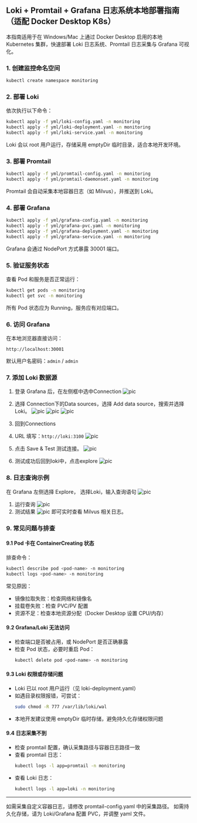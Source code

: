 
## Loki + Promtail + Grafana 日志系统本地部署指南（适配 Docker Desktop K8s）

本指南适用于在 Windows/Mac 上通过 Docker Desktop 启用的本地 Kubernetes 集群，快速部署 Loki 日志系统、Promtail 日志采集与 Grafana 可视化。

### 1. 创建监控命名空间
```bash
kubectl create namespace monitoring
```

### 2. 部署 Loki
依次执行以下命令：
```bash
kubectl apply -f yml/loki-config.yaml -n monitoring
kubectl apply -f yml/loki-deployment.yaml -n monitoring
kubectl apply -f yml/loki-service.yaml -n monitoring
```
Loki 会以 root 用户运行，存储采用 emptyDir 临时目录，适合本地开发环境。

### 3. 部署 Promtail
```bash
kubectl apply -f yml/promtail-config.yaml -n monitoring
kubectl apply -f yml/promtail-daemonset.yaml -n monitoring
```
Promtail 会自动采集本地容器日志（如 Milvus），并推送到 Loki。

### 4. 部署 Grafana
```bash
kubectl apply -f yml/grafana-config.yaml -n monitoring
kubectl apply -f yml/grafana-pvc.yaml -n monitoring
kubectl apply -f yml/grafana-deployment.yaml -n monitoring
kubectl apply -f yml/grafana-service.yaml -n monitoring
```
Grafana 会通过 NodePort 方式暴露 30001 端口。

### 5. 验证服务状态
查看 Pod 和服务是否正常运行：
```bash
kubectl get pods -n monitoring
kubectl get svc -n monitoring
```
所有 Pod 状态应为 Running，服务应有对应端口。

### 6. 访问 Grafana
在本地浏览器直接访问：
```
http://localhost:30001
```
默认用户名密码：`admin` / `admin`


### 7. 添加 Loki 数据源
1. 登录 Grafana 后，在左侧框中选中Connection
   ![pic](../../../src/k8sx.png) 

2. 选择 Connection下的Data sources，选择 Add data source，搜索并选择 Loki。
   ![pic](../../../src/k8saa.png)
   ![pic](../../../src/k8sa.png)
   ![pic](../../../src/k8s.png)
3. 回到Connections
4. URL 填写：`http://loki:3100`
   ![pic](../../../src/k8sb.png)
5. 点击 Save & Test 测试连接。
   ![pic](../../../src/k8sbb.png)
6. 测试成功后回到loki中，点击explore
   ![pic](../../../src/k8saaa.png)

### 8. 日志查询示例
在 Grafana 左侧选择 Explore，
选择Loki，输入查询语句
   ![pic](../../../src/k8sxx.png)
1. 运行查询
   ![pic](../../../src/k8sbbb.png)
2. 测试结果
   ![pic](../../../src/k8sxxx.png)
即可实时查看 Milvus 相关日志。


### 9. 常见问题与排查

#### 9.1 Pod 卡在 ContainerCreating 状态
排查命令：
```bash
kubectl describe pod <pod-name> -n monitoring
kubectl logs <pod-name> -n monitoring
```
常见原因：
- 镜像拉取失败：检查网络和镜像名
- 挂载卷失败：检查 PVC/PV 配置
- 资源不足：检查本地资源分配（Docker Desktop 设置 CPU/内存）

#### 9.2 Grafana/Loki 无法访问
- 检查端口是否被占用，或 NodePort 是否正确暴露
- 检查 Pod 状态，必要时重启 Pod：
  ```bash
  kubectl delete pod <pod-name> -n monitoring
  ```

#### 9.3 Loki 权限或存储问题
- Loki 已以 root 用户运行（见 loki-deployment.yaml）
- 如遇目录权限报错，可尝试：
  ```bash
  sudo chmod -R 777 /var/lib/loki/wal
  ```
- 本地开发建议使用 emptyDir 临时存储，避免持久化存储权限问题

#### 9.4 日志采集不到
- 检查 promtail 配置，确认采集路径与容器日志路径一致
- 查看 promtail 日志：
  ```bash
  kubectl logs -l app=promtail -n monitoring
  ```
- 查看 Loki 日志：
  ```bash
  kubectl logs -l app=loki -n monitoring
  ```

---
如需采集自定义容器日志，请修改 promtail-config.yaml 中的采集路径。
如需持久化存储，请为 Loki/Grafana 配置 PVC，并调整 yaml 文件。
